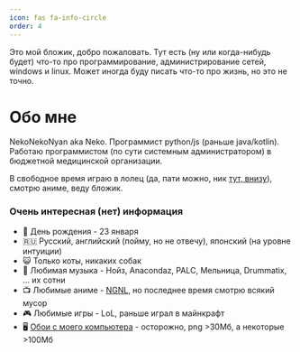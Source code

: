 ```yaml
---
icon: fas fa-info-circle
order: 4
---
```


Это мой бложик, добро пожаловать. Тут есть (ну или когда-нибудь будет) что-то про программирование, администрирование
сетей, windows и linux. Может иногда буду писать что-то про жизнь, но это не точно.

# Обо мне

NekoNekoNyan aka Neko. Программист python/js (раньше java/kotlin). Работаю программистом (по сути системным
администратором) в бюджетной медицинской организации.

В свободное время играю в лолец (да, пати можно, ник [тут, внизу](/contact/)), смотрю аниме, веду бложик.

### Очень интересная (нет) информация

- 📅 День рождения - 23 января
- 🇷🇺 Русский, английский (пойму, но не отвечу), японский (на уровне интуиции)
- 😺 Только коты, никаких собак
- 🎵 Любимая музыка - Нойз, Anacondaz, PALC, Мельница, Drummatix, ... их сотни
- 📺 Любимые аниме - [NGNL](https://shikimori.one/animes/z19815-no-game-no-life), но последнее время смотрю всякий мусор
- 🎮 Любимые игры - LoL, раньше играл в майнкрафт
- 🖥️ [Обои с моего компьютера](https://webbtelescope.org/news) - осторожно, png >30Мб, а некоторые >100Мб
